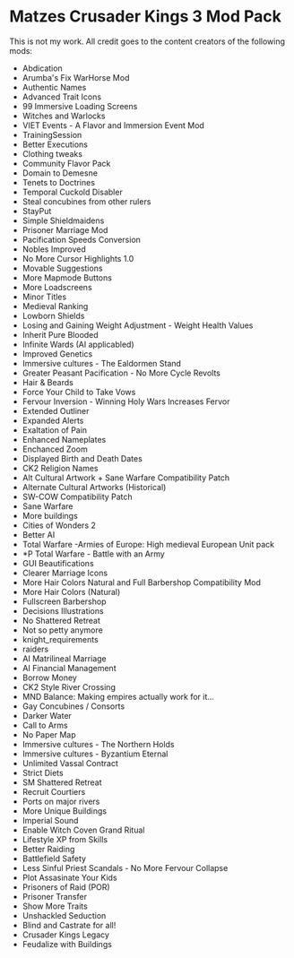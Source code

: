 <h1>Matzes Crusader Kings 3 Mod Pack</h1>
<p>
This is not my work. All credit goes to the content creators of the following mods:
</p>
<ul>
<li>Abdication</li>
<li>Arumba's Fix WarHorse Mod</li>
<li>Authentic Names</li>
<li>Advanced Trait Icons</li>
<li>99 Immersive Loading Screens</li>
<li>Witches and Warlocks</li>
<li>VIET Events - A Flavor and Immersion Event Mod</li>
<li>TrainingSession</li>
<li>Better Executions</li>
<li>Clothing tweaks</li>
<li>Community Flavor Pack</li>
<li>Domain to Demesne</li>
<li>Tenets to Doctrines</li>
<li>Temporal Cuckold Disabler</li>
<li>Steal concubines from other rulers</li>
<li>StayPut</li>
<li>Simple Shieldmaidens</li>
<li>Prisoner Marriage Mod</li>
<li>Pacification Speeds Conversion</li>
<li>Nobles Improved</li>
<li>No More Cursor Highlights 1.0</li>
<li>Movable Suggestions</li>
<li>More Mapmode Buttons</li>
<li>More Loadscreens</li>
<li>Minor Titles</li>
<li>Medieval Ranking</li>
<li>Lowborn Shields</li>
<li>Losing and Gaining Weight Adjustment - Weight Health Values</li>
<li>Inherit Pure Blooded</li>
<li>Infinite Wards (AI applicabled)</li>
<li>Improved Genetics</li>
<li>Immersive cultures - The Ealdormen Stand</li>
<li>Greater Peasant Pacification - No More Cycle Revolts</li>
<li>Hair & Beards</li>
<li>Force Your Child to Take Vows</li>
<li>Fervour Inversion - Winning Holy Wars Increases Fervor</li>
<li>Extended Outliner</li>
<li>Expanded Alerts</li>
<li>Exaltation of Pain</li>
<li>Enhanced Nameplates</li>
<li>Enchanced Zoom</li>
<li>Displayed Birth and Death Dates</li>
<li>CK2 Religion Names</li>
<li>Alt Cultural Artwork + Sane Warfare Compatibility Patch</li>
<li>Alternate Cultural Artworks (Historical)</li>
<li>SW-COW Compatibility Patch</li>
<li>Sane Warfare</li>
<li>More buildings</li>
<li>Cities of Wonders 2</li>
<li>Better AI</li>
<li>Total Warfare -Armies of Europe: High medieval European Unit pack</li>
<li>*P Total Warfare - Battle with an Army</li>
<li>GUI Beautifications</li>
<li>Clearer Marriage Icons</li>
<li>More Hair Colors Natural and Full Barbershop Compatibility Mod</li>
<li>More Hair Colors (Natural)</li>
<li>Fullscreen Barbershop</li>
<li>Decisions Illustrations</li>
<li>No Shattered Retreat</li>
<li>Not so petty anymore</li>
<li>knight_requirements</li>
<li>raiders</li>
<li>AI Matrilineal Marriage</li>
<li>AI Financial Management</li>
<li>Borrow Money</li>
<li>CK2 Style River Crossing</li>
<li>MND Balance: Making empires actually work for it...</li>
<li>Gay Concubines / Consorts</li>
<li>Darker Water</li>
<li>Call to Arms</li>
<li>No Paper Map</li>
<li>Immersive cultures - The Northern Holds</li>
<li>Immersive cultures - Byzantium Eternal</li>
<li>Unlimited Vassal Contract</li>
<li>Strict Diets</li>
<li>SM Shattered Retreat</li>
<li>Recruit Courtiers</li>
<li>Ports on major rivers</li>
<li>More Unique Buildings</li>
<li>Imperial Sound</li>
<li>Enable Witch Coven Grand Ritual</li>
<li>Lifestyle XP from Skills</li>
<li>Better Raiding</li>
<li>Battlefield Safety</li>
<li>Less Sinful Priest Scandals - No More Fervour Collapse</li>
<li>Plot Assasinate Your Kids</li>
<li>Prisoners of Raid (POR)</li>
<li>Prisoner Transfer</li>
<li>Show More Traits</li>
<li>Unshackled Seduction</li>
<li>Blind and Castrate for all!</li>
<li>Crusader Kings Legacy</li>
<li>Feudalize with Buildings</li>
<ul>
